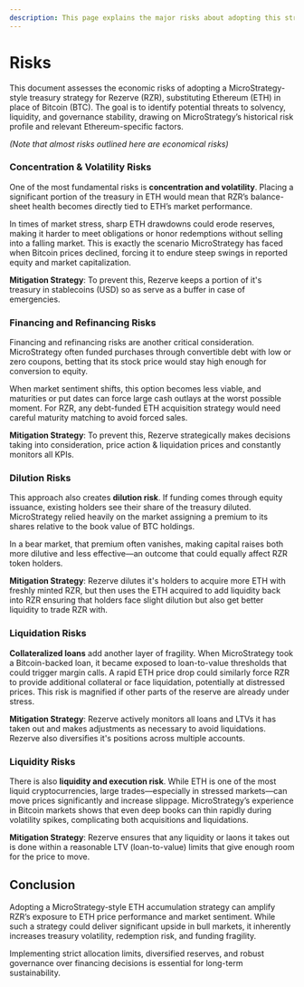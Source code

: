 ```yaml
---
description: This page explains the major risks about adopting this strategy
---
```


# Risks

This document assesses the economic risks of adopting a MicroStrategy-style treasury strategy for Rezerve (RZR), substituting Ethereum (ETH) in place of Bitcoin (BTC). The goal is to identify potential threats to solvency, liquidity, and governance stability, drawing on MicroStrategy’s historical risk profile and relevant Ethereum-specific factors.

_(Note that almost risks outlined here are economical risks)_

### Concentration & Volatility Risks

One of the most fundamental risks is **concentration and volatility**. Placing a significant portion of the treasury in ETH would mean that RZR’s balance-sheet health becomes directly tied to ETH’s market performance.&#x20;

In times of market stress, sharp ETH drawdowns could erode reserves, making it harder to meet obligations or honor redemptions without selling into a falling market. This is exactly the scenario MicroStrategy has faced when Bitcoin prices declined, forcing it to endure steep swings in reported equity and market capitalization.

**Mitigation Strategy**: To prevent this, Rezerve keeps a portion of it's treasury in stablecoins (USD) so as serve as a buffer in case of emergencies.

### **Financing and Refinancing Risks**

Financing and refinancing risks are another critical consideration. MicroStrategy often funded purchases through convertible debt with low or zero coupons, betting that its stock price would stay high enough for conversion to equity.&#x20;

When market sentiment shifts, this option becomes less viable, and maturities or put dates can force large cash outlays at the worst possible moment. For RZR, any debt-funded ETH acquisition strategy would need careful maturity matching to avoid forced sales.

**Mitigation Strategy**: To prevent this, Rezerve strategically makes decisions taking into consideration, price action & liquidation prices and constantly monitors all KPIs.

### Dilution Risks

This approach also creates **dilution risk**. If funding comes through equity issuance, existing holders see their share of the treasury diluted. MicroStrategy relied heavily on the market assigning a premium to its shares relative to the book value of BTC holdings.&#x20;

In a bear market, that premium often vanishes, making capital raises both more dilutive and less effective—an outcome that could equally affect RZR token holders.

**Mitigation Strategy**: Rezerve dilutes it's holders to acquire more ETH with freshly minted RZR, but then uses the ETH acquired to add liquidity back into RZR ensuring that holders face slight dilution but also get better liquidity to trade RZR with.

### Liquidation Risks

**Collateralized loans** add another layer of fragility. When MicroStrategy took a Bitcoin-backed loan, it became exposed to loan-to-value thresholds that could trigger margin calls. A rapid ETH price drop could similarly force RZR to provide additional collateral or face liquidation, potentially at distressed prices. This risk is magnified if other parts of the reserve are already under stress.

**Mitigation Strategy**: Rezerve actively monitors all loans and LTVs it has taken out and makes adjustments as necessary to avoid liquidations. Rezerve also diversifies it's positions across multiple accounts.

### Liquidity Risks

There is also **liquidity and execution risk**. While ETH is one of the most liquid cryptocurrencies, large trades—especially in stressed markets—can move prices significantly and increase slippage. MicroStrategy’s experience in Bitcoin markets shows that even deep books can thin rapidly during volatility spikes, complicating both acquisitions and liquidations.

**Mitigation Strategy**: Rezerve ensures that any liquidity or laons it takes out is done within a reasonable LTV (loan-to-value) limits that give enough room for the price to move.

## Conclusion

Adopting a MicroStrategy-style ETH accumulation strategy can amplify RZR’s exposure to ETH price performance and market sentiment. While such a strategy could deliver significant upside in bull markets, it inherently increases treasury volatility, redemption risk, and funding fragility.&#x20;

Implementing strict allocation limits, diversified reserves, and robust governance over financing decisions is essential for long-term sustainability.
